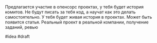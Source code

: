 Предлагается участие в опенсорс проектах, у тебя будет история комитов. Не будут писать за тебя код, а научат как это делать самостоятельно. У тебя будет живая история в проектах.
Может быть появится статья. Реальный проект в реальной компании, получение заданий, ревью

#idea #draft
